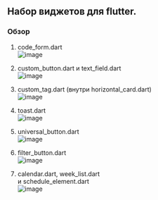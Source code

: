 ## Набор виджетов для flutter.

### Обзор
1. code_form.dart<br>
![image](https://github.com/user-attachments/assets/4dc80316-fbeb-46e5-8fa7-22886626d482)

2. custom_button.dart и text_field.dart<br>
![image](https://github.com/user-attachments/assets/8b48a723-7996-44bc-89dc-d55e450127a4)

3. custom_tag.dart (внутри horizontal_card.dart)<br>
![image](https://github.com/user-attachments/assets/6909ae06-a409-4fcd-a96e-f447279a2c5f)

4. toast.dart<br>
![image](https://github.com/user-attachments/assets/46d52553-215e-42f4-b1d9-e2af15fe6d0a)

5. universal_button.dart<br>
![image](https://github.com/user-attachments/assets/7db3bc43-a8b9-4f33-8f44-5fc29a3691ed)

6. filter_button.dart<br>
![image](https://github.com/user-attachments/assets/888f83ad-a13d-4f3d-bf23-a4757151be4b)

7. calendar.dart, week_list.dart<br> и schedule_element.dart<br>
![image](https://github.com/user-attachments/assets/8ad480d4-6e44-4464-91a3-092bd2580765)
